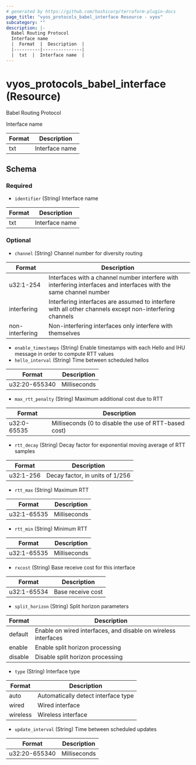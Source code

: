 ```yaml
---
# generated by https://github.com/hashicorp/terraform-plugin-docs
page_title: "vyos_protocols_babel_interface Resource - vyos"
subcategory: ""
description: |-
  Babel Routing Protocol
  Interface name
  |  Format  |  Description  |
  |----------|---------------|
  |  txt  |  Interface name  |
---
```


# vyos_protocols_babel_interface (Resource)

Babel Routing Protocol

Interface name

|  Format  |  Description  |
|----------|---------------|
|  txt  |  Interface name  |



<!-- schema generated by tfplugindocs -->
## Schema

### Required

- `identifier` (String) Interface name

|  Format  |  Description  |
|----------|---------------|
|  txt  |  Interface name  |

### Optional

- `channel` (String) Channel number for diversity routing

|  Format  |  Description  |
|----------|---------------|
|  u32:1-254  |  Interfaces with a channel number interfere with interfering interfaces and interfaces with the same channel number  |
|  interfering  |  Interfering interfaces are assumed to interfere with all other channels except non-interfering channels  |
|  non-interfering  |  Non-interfering interfaces only interfere with themselves  |
- `enable_timestamps` (String) Enable timestamps with each Hello and IHU message in order to compute RTT values
- `hello_interval` (String) Time between scheduled hellos

|  Format  |  Description  |
|----------|---------------|
|  u32:20-655340  |  Milliseconds  |
- `max_rtt_penalty` (String) Maximum additional cost due to RTT

|  Format  |  Description  |
|----------|---------------|
|  u32:0-65535  |  Milliseconds (0 to disable the use of RTT-based cost)  |
- `rtt_decay` (String) Decay factor for exponential moving average of RTT samples

|  Format  |  Description  |
|----------|---------------|
|  u32:1-256  |  Decay factor, in units of 1/256  |
- `rtt_max` (String) Maximum RTT

|  Format  |  Description  |
|----------|---------------|
|  u32:1-65535  |  Milliseconds  |
- `rtt_min` (String) Minimum RTT

|  Format  |  Description  |
|----------|---------------|
|  u32:1-65535  |  Milliseconds  |
- `rxcost` (String) Base receive cost for this interface

|  Format  |  Description  |
|----------|---------------|
|  u32:1-65534  |  Base receive cost  |
- `split_horizon` (String) Split horizon parameters

|  Format  |  Description  |
|----------|---------------|
|  default  |  Enable on wired interfaces, and disable on wireless interfaces  |
|  enable  |  Enable split horizon processing  |
|  disable  |  Disable split horizon processing  |
- `type` (String) Interface type

|  Format  |  Description  |
|----------|---------------|
|  auto  |  Automatically detect interface type  |
|  wired  |  Wired interface  |
|  wireless  |  Wireless interface  |
- `update_interval` (String) Time between scheduled updates

|  Format  |  Description  |
|----------|---------------|
|  u32:20-655340  |  Milliseconds  |
